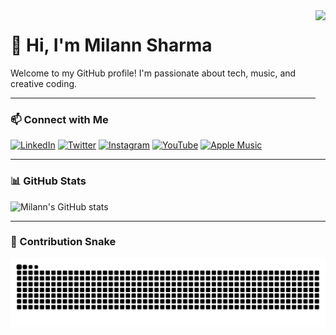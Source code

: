 <img align="right" height="150" src="https://i.imgflip.com/65efzo.gif" />

# 👋 Hi, I'm Milann Sharma

Welcome to my GitHub profile! I'm passionate about tech, music, and creative coding.

---

### 📫 Connect with Me

[![LinkedIn](https://img.shields.io/badge/LinkedIn-blue?logo=linkedin)](https://linkedin.com/in/your-profile)
[![Twitter](https://img.shields.io/badge/Twitter-1DA1F2?logo=twitter&logoColor=white)](https://twitter.com/yourprofile)
[![Instagram](https://img.shields.io/badge/Instagram-E4405F?logo=instagram&logoColor=white)](https://instagram.com/yourprofile)
[![YouTube](https://img.shields.io/badge/YouTube-FF0000?logo=youtube&logoColor=white)](https://youtube.com/yourchannel)
[![Apple Music](https://img.shields.io/badge/Apple_Music-FA243C?logo=apple&logoColor=white)](https://music.apple.com/profile)

---

### 📊 GitHub Stats

![Milann's GitHub stats](https://github-readme-stats.vercel.app/api?username=MilannSharma&show_icons=true&theme=github_dark)

---

### 🐍 Contribution Snake

![snake gif](https://github.com/MilannSharma/MilannSharma/blob/output/snake.svg)
